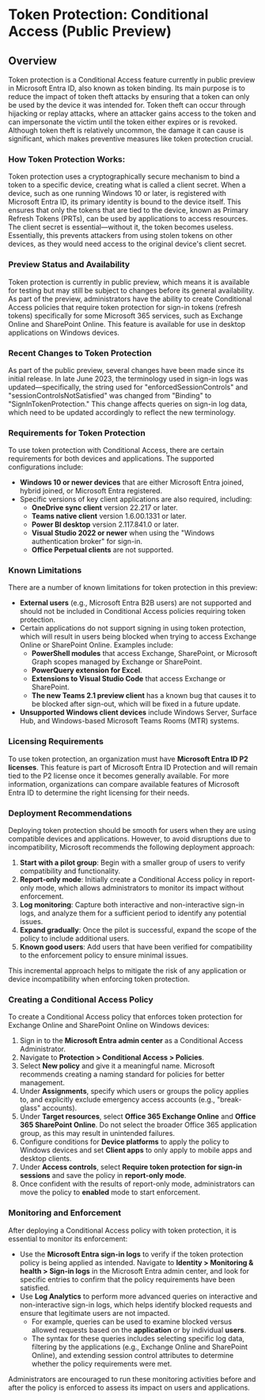 # Token Protection: Conditional Access (Public Preview)

## Overview

Token protection is a Conditional Access feature currently in public preview in Microsoft Entra ID, also known as token binding. Its main purpose is to reduce the impact of token theft attacks by ensuring that a token can only be used by the device it was intended for. Token theft can occur through hijacking or replay attacks, where an attacker gains access to the token and can impersonate the victim until the token either expires or is revoked. Although token theft is relatively uncommon, the damage it can cause is significant, which makes preventive measures like token protection crucial.

### **How Token Protection Works:**&#x20;

Token protection uses a cryptographically secure mechanism to bind a token to a specific device, creating what is called a client secret. When a device, such as one running Windows 10 or later, is registered with Microsoft Entra ID, its primary identity is bound to the device itself. This ensures that only the tokens that are tied to the device, known as Primary Refresh Tokens (PRTs), can be used by applications to access resources. The client secret is essential—without it, the token becomes useless. Essentially, this prevents attackers from using stolen tokens on other devices, as they would need access to the original device's client secret.

### **Preview Status and Availability**

Token protection is currently in public preview, which means it is available for testing but may still be subject to changes before its general availability. As part of the preview, administrators have the ability to create Conditional Access policies that require token protection for sign-in tokens (refresh tokens) specifically for some Microsoft 365 services, such as Exchange Online and SharePoint Online. This feature is available for use in desktop applications on Windows devices.

### **Recent Changes to Token Protection**

As part of the public preview, several changes have been made since its initial release. In late June 2023, the terminology used in sign-in logs was updated—specifically, the string used for "enforcedSessionControls" and "sessionControlsNotSatisfied" was changed from "Binding" to "SignInTokenProtection." This change affects queries on sign-in log data, which need to be updated accordingly to reflect the new terminology.

### **Requirements for Token Protection**

To use token protection with Conditional Access, there are certain requirements for both devices and applications. The supported configurations include:

* **Windows 10 or newer devices** that are either Microsoft Entra joined, hybrid joined, or Microsoft Entra registered.
* Specific versions of key client applications are also required, including:
  * **OneDrive sync client** version 22.217 or later.
  * **Teams native client** version 1.6.00.1331 or later.
  * **Power BI desktop** version 2.117.841.0 or later.
  * **Visual Studio 2022 or newer** when using the "Windows authentication broker" for sign-in.
  * **Office Perpetual clients** are not supported.

### **Known Limitations**&#x20;

There are a number of known limitations for token protection in this preview:

* **External users** (e.g., Microsoft Entra B2B users) are not supported and should not be included in Conditional Access policies requiring token protection.
* Certain applications do not support signing in using token protection, which will result in users being blocked when trying to access Exchange Online or SharePoint Online. Examples include:
  * **PowerShell modules** that access Exchange, SharePoint, or Microsoft Graph scopes managed by Exchange or SharePoint.
  * **PowerQuery extension for Excel**.
  * **Extensions to Visual Studio Code** that access Exchange or SharePoint.
  * **The new Teams 2.1 preview client** has a known bug that causes it to be blocked after sign-out, which will be fixed in a future update.
* **Unsupported Windows client devices** include Windows Server, Surface Hub, and Windows-based Microsoft Teams Rooms (MTR) systems.

### **Licensing Requirements**

To use token protection, an organization must have **Microsoft Entra ID P2 licenses**. This feature is part of Microsoft Entra ID Protection and will remain tied to the P2 license once it becomes generally available. For more information, organizations can compare available features of Microsoft Entra ID to determine the right licensing for their needs.

### **Deployment Recommendations**

Deploying token protection should be smooth for users when they are using compatible devices and applications. However, to avoid disruptions due to incompatibility, Microsoft recommends the following deployment approach:

1. **Start with a pilot group**: Begin with a smaller group of users to verify compatibility and functionality.
2. **Report-only mode**: Initially create a Conditional Access policy in report-only mode, which allows administrators to monitor its impact without enforcement.
3. **Log monitoring**: Capture both interactive and non-interactive sign-in logs, and analyze them for a sufficient period to identify any potential issues.
4. **Expand gradually**: Once the pilot is successful, expand the scope of the policy to include additional users.
5. **Known good users**: Add users that have been verified for compatibility to the enforcement policy to ensure minimal issues.

This incremental approach helps to mitigate the risk of any application or device incompatibility when enforcing token protection.

### **Creating a Conditional Access Policy**

To create a Conditional Access policy that enforces token protection for Exchange Online and SharePoint Online on Windows devices:

1. Sign in to the **Microsoft Entra admin center** as a Conditional Access Administrator.
2. Navigate to **Protection > Conditional Access > Policies**.
3. Select **New policy** and give it a meaningful name. Microsoft recommends creating a naming standard for policies for better management.
4. Under **Assignments**, specify which users or groups the policy applies to, and explicitly exclude emergency access accounts (e.g., "break-glass" accounts).
5. Under **Target resources**, select **Office 365 Exchange Online** and **Office 365 SharePoint Online**. Do not select the broader Office 365 application group, as this may result in unintended failures.
6. Configure conditions for **Device platforms** to apply the policy to Windows devices and set **Client apps** to only apply to mobile apps and desktop clients.
7. Under **Access controls**, select **Require token protection for sign-in sessions** and save the policy in **report-only mode**.
8. Once confident with the results of report-only mode, administrators can move the policy to **enabled** mode to start enforcement.

### **Monitoring and Enforcement**

After deploying a Conditional Access policy with token protection, it is essential to monitor its enforcement:

* Use the **Microsoft Entra sign-in logs** to verify if the token protection policy is being applied as intended. Navigate to **Identity > Monitoring & health > Sign-in logs** in the Microsoft Entra admin center, and look for specific entries to confirm that the policy requirements have been satisfied.
* Use **Log Analytics** to perform more advanced queries on interactive and non-interactive sign-in logs, which helps identify blocked requests and ensure that legitimate users are not impacted.
  * For example, queries can be used to examine blocked versus allowed requests based on the **application** or by individual **users**.
  * The syntax for these queries includes selecting specific log data, filtering by the applications (e.g., Exchange Online and SharePoint Online), and extending session control attributes to determine whether the policy requirements were met.

Administrators are encouraged to run these monitoring activities before and after the policy is enforced to assess its impact on users and applications.
